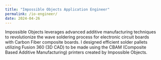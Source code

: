 ```yaml
---
title: "Impossible Objects Application Engineer"
permalink: /io-engineer/
date: 2024-04-26
---
```


Impossible Objects leverages advanced additive manufacturing techniques to revolutionize the wave soldering process for electronic circuit boards with Carbon Fiber composite boards. 
I designed efficient solder pallets utilizing Fusion 360 (3D CAD) to be made using the CBAM (Composite Based Additive Manufacturing) printers created by Impossible Objects.